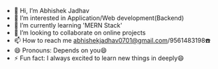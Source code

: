 - 👋 Hi, I’m Abhishek Jadhav
- 👀 I’m interested in Application/Web development(Backend)
- 🌱 I’m currently learning 'MERN Stack'
- 💞️ I’m looking to collaborate on online projects
- 📫 How to reach me abhishekjadhav0701@gmail.com/9561483198☎️
- 😄 Pronouns: Depends on you😄
- ⚡ Fun fact: I always excited to learn new things in deeply😄

<!---
abhishekjadhav302/abhishekjadhav302 is a ✨ special ✨ repository because its `README.md` (this file) appears on your GitHub profile.
You can click the Preview link to take a look at your changes.
--->
